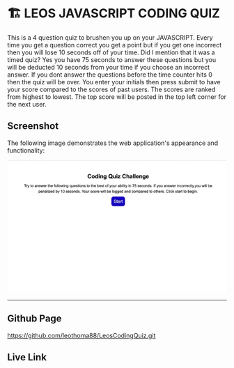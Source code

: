 # 🏗️ LEOS JAVASCRIPT CODING QUIZ

This is a 4 question quiz to brushen you up on your JAVASCRIPT. Every time you get a question correct
you get a point but if you get one incorrect then you will lose 10 seconds off of your time.
Did I mention that it was a timed quiz? Yes you have 75 seconds to answer these questions but you will be deducted 10 seconds from your time if you choose an incorrect answer.
If you dont answer the questions before the time counter hits 0 then the quiz will be over.
You enter your initials then press submit to have your score compared to the scores of past users.
The scores are ranked from highest to lowest. The top score will be posted in the top left corner for the next user.

  
## Screenshot

The following image demonstrates the web application's appearance and functionality:

![Heres the opening screen.](./Screen%20Shot%202022-08-01%20at%205.08.30%20PM%20Medium.jpeg) 

---

## Github Page

https://github.com/leothoma88/LeosCodingQuiz.git



## Live Link



